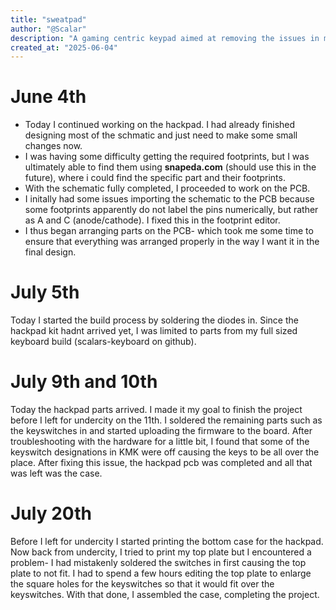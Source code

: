 ```yaml
---
title: "sweatpad"
author: "@Scalar"
description: "A gaming centric keypad aimed at removing the issues in modern keyboards"
created_at: "2025-06-04"
---
```


# June 4th
- Today I continued working on the hackpad. I had already finished designing most of the schmatic and just need to make some small changes now.
- I was having some difficulty getting the required footprints, but I was ultimately able to find them using **snapeda.com** (should use this in the future), where i could find the specific part and their footprints.
- With the schematic fully completed, I proceeded to work on the PCB.
- I initally had some issues importing the schematic to the PCB because some footprints apparently do not label the pins numerically, but rather as A and C (anode/cathode). I fixed this in the footprint editor.
- I thus began arranging parts on the PCB- which took me some time to ensure that everything was arranged properly in the way I want it in the final design.

# July 5th
Today I started the build process by soldering the diodes in. Since the hackpad kit hadnt arrived yet, I was limited to parts from my full sized keyboard build (scalars-keyboard on github). 

# July 9th and 10th
Today the hackpad parts arrived. I made it my goal to finish the project before I left for undercity on the 11th. I soldered the remaining parts such as the keyswitches in and started uploading the firmware to the board. After troubleshooting with the hardware for a little bit, I found that some of the keyswitch designations in KMK were off causing the keys to be all over the place. After fixing this issue, the hackpad pcb was completed and all that was left was the case. 

# July 20th
Before I left for undercity I started printing the bottom case for the hackpad. Now back from undercity, I tried to print my top plate but I encountered a problem- I had mistakenly soldered the switches in first causing the top plate to not fit. I had to spend a few hours editing the top plate to enlarge the square holes for the keyswitches so that it would fit over the keyswitches. With that done, I assembled the case, completing the project.
